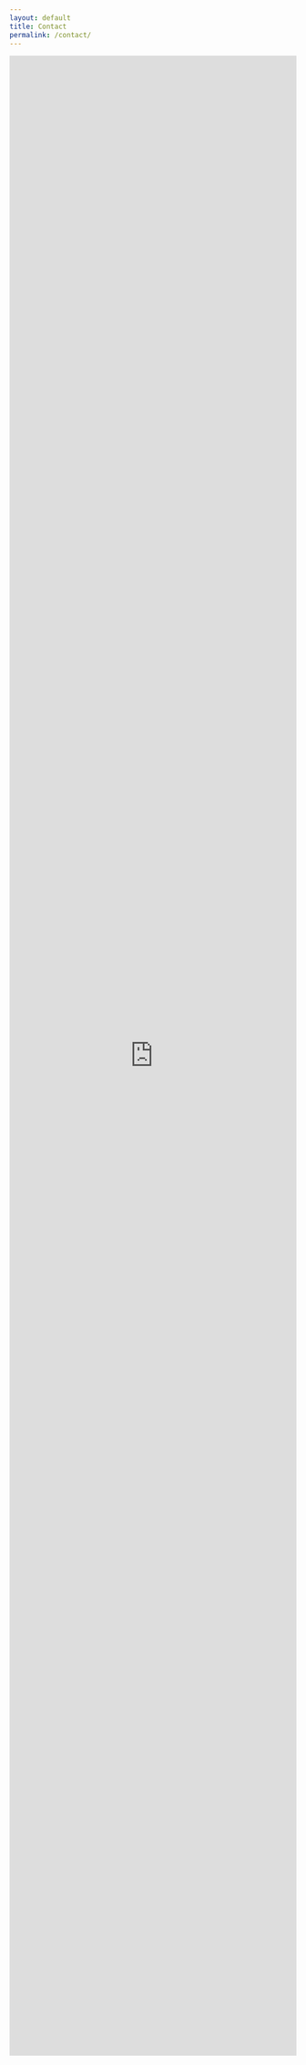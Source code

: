 ```yaml
---
layout: default
title: Contact
permalink: /contact/
---
```


<iframe src="https://docs.google.com/forms/d/e/1FAIpQLSd_JKmoB9GwAIHQ1Ok1JwHHNsN1_Jmj_kiPTCUcwx_qNVuFCQ/viewform?embedded=true" width="100%" height="90%" frameborder="0" marginheight="0" marginwidth="0">Loading…</iframe>
